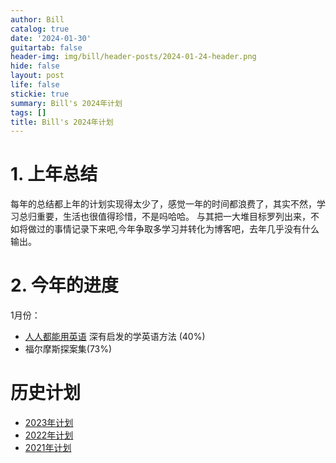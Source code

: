 ```yaml
---
author: Bill
catalog: true
date: '2024-01-30'
guitartab: false
header-img: img/bill/header-posts/2024-01-24-header.png
hide: false
layout: post
life: false
stickie: true
summary: Bill's 2024年计划
tags: []
title: Bill's 2024年计划
---
```

# 1. 上年总结

每年的总结都上年的计划实现得太少了，感觉一年的时间都浪费了，其实不然，学习总归重要，生活也很值得珍惜，不是吗哈哈。
与其把一大堆目标罗列出来，不如将做过的事情记录下来吧,今年争取多学习并转化为博客吧，去年几乎没有什么输出。
# 2. 今年的进度

1月份：

- [人人都能用英语](https://github.com/xiaolai/everyone-can-use-english) 深有启发的学英语方法 (40%)
- 福尔摩斯探案集(73%)


# 历史计划

- [2023年计划](https://www.cjcbill.com/2023/01/05/plan/)
- [2022年计划](http://www.cjcbill.com/2022/04/10/plan)
- [2021年计划](http://www.cjcbill.com/2021/02/09/plan/)